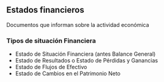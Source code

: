## Estados financieros
Documentos que informan sobre la actividad económica

### Tipos de situación Financiera
+ Estado de Situación Financiera (antes Balance General)
+ Estado de Resultados o Estado de Pérdidas y Ganancias
+ Estado de Flujos de Efectivo
+ Estado de Cambios en el Patrimonio Neto